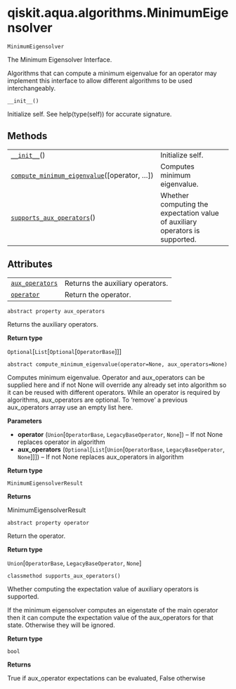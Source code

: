 <span id="qiskit-aqua-algorithms-minimumeigensolver" />

# qiskit.aqua.algorithms.MinimumEigensolver

<span id="undefined" />

`MinimumEigensolver`

The Minimum Eigensolver Interface.

Algorithms that can compute a minimum eigenvalue for an operator may implement this interface to allow different algorithms to be used interchangeably.

<span id="undefined" />

`__init__()`

Initialize self. See help(type(self)) for accurate signature.

## Methods

|                                                                                                                                                                                              |                                                                              |
| -------------------------------------------------------------------------------------------------------------------------------------------------------------------------------------------- | ---------------------------------------------------------------------------- |
| [`__init__`](#qiskit.aqua.algorithms.MinimumEigensolver.__init__ "qiskit.aqua.algorithms.MinimumEigensolver.__init__")()                                                                     | Initialize self.                                                             |
| [`compute_minimum_eigenvalue`](#qiskit.aqua.algorithms.MinimumEigensolver.compute_minimum_eigenvalue "qiskit.aqua.algorithms.MinimumEigensolver.compute_minimum_eigenvalue")(\[operator, …]) | Computes minimum eigenvalue.                                                 |
| [`supports_aux_operators`](#qiskit.aqua.algorithms.MinimumEigensolver.supports_aux_operators "qiskit.aqua.algorithms.MinimumEigensolver.supports_aux_operators")()                           | Whether computing the expectation value of auxiliary operators is supported. |

## Attributes

|                                                                                                                                       |                                  |
| ------------------------------------------------------------------------------------------------------------------------------------- | -------------------------------- |
| [`aux_operators`](#qiskit.aqua.algorithms.MinimumEigensolver.aux_operators "qiskit.aqua.algorithms.MinimumEigensolver.aux_operators") | Returns the auxiliary operators. |
| [`operator`](#qiskit.aqua.algorithms.MinimumEigensolver.operator "qiskit.aqua.algorithms.MinimumEigensolver.operator")                | Return the operator.             |

<span id="undefined" />

`abstract property aux_operators`

Returns the auxiliary operators.

**Return type**

`Optional`\[`List`\[`Optional`\[`OperatorBase`]]]

<span id="undefined" />

`abstract compute_minimum_eigenvalue(operator=None, aux_operators=None)`

Computes minimum eigenvalue. Operator and aux\_operators can be supplied here and if not None will override any already set into algorithm so it can be reused with different operators. While an operator is required by algorithms, aux\_operators are optional. To ‘remove’ a previous aux\_operators array use an empty list here.

**Parameters**

*   **operator** (`Union`\[`OperatorBase`, `LegacyBaseOperator`, `None`]) – If not None replaces operator in algorithm
*   **aux\_operators** (`Optional`\[`List`\[`Union`\[`OperatorBase`, `LegacyBaseOperator`, `None`]]]) – If not None replaces aux\_operators in algorithm

**Return type**

`MinimumEigensolverResult`

**Returns**

MinimumEigensolverResult

<span id="undefined" />

`abstract property operator`

Return the operator.

**Return type**

`Union`\[`OperatorBase`, `LegacyBaseOperator`, `None`]

<span id="undefined" />

`classmethod supports_aux_operators()`

Whether computing the expectation value of auxiliary operators is supported.

If the minimum eigensolver computes an eigenstate of the main operator then it can compute the expectation value of the aux\_operators for that state. Otherwise they will be ignored.

**Return type**

`bool`

**Returns**

True if aux\_operator expectations can be evaluated, False otherwise
